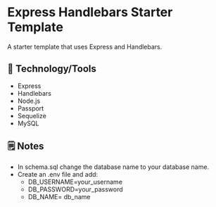# Express Handlebars Starter Template

A starter template that uses Express and Handlebars.

## &#x1f527; Technology/Tools
- Express
- Handlebars
- Node.js
- Passport
- Sequelize
- MySQL

## 	&#x1f5d2; Notes
- In schema.sql change the database name to your database name.
- Create an .env file and add:
  - DB_USERNAME=your_username
  - DB_PASSWORD=your_password
  - DB_NAME= db_name
